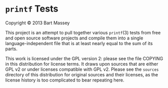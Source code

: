 # `printf` Tests
Copyright © 2013 Bart Massey

This project is an attempt to pull together various
`printf`(3) tests from free and open source software
projects and compile them into a single language-independent
file that is at least nearly equal to the sum of its parts.

This work is licensed under the GPL version 2: please see
the file COPYING in this distribution for license terms. It
draws upon sources that are either GPL v2 or under licenses
compatible with GPL v2. Please see the `sources` directory
of this distribution for original sources and their
licenses, as the license history is too complicated to bear
repeating here.
